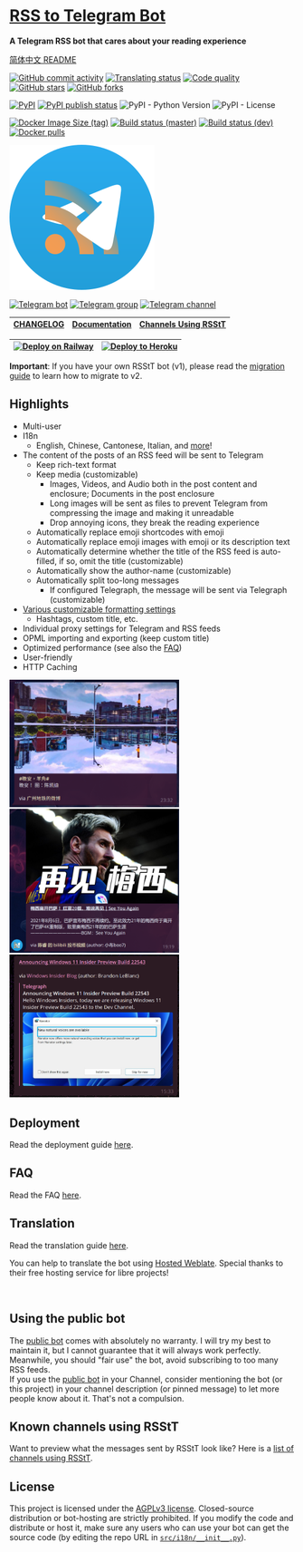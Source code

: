 # [RSS to Telegram Bot](https://t.me/RSStT_Bot)

**A Telegram RSS bot that cares about your reading experience**

[简体中文 README](README.zh.md)

[![GitHub commit activity](https://img.shields.io/github/commit-activity/m/Rongronggg9/RSS-to-Telegram-Bot?logo=git)](https://github.com/Rongronggg9/RSS-to-Telegram-Bot/commits)
[![Translating status](https://img.shields.io/weblate/progress/rss-to-telegram-bot?logo=weblate&color=informational)](https://hosted.weblate.org/engage/rss-to-telegram-bot/)
[![Code quality](https://img.shields.io/codefactor/grade/github/Rongronggg9/RSS-to-Telegram-Bot?logo=codefactor)](https://www.codefactor.io/repository/github/rongronggg9/rss-to-telegram-bot)
[![GitHub stars](https://img.shields.io/github/stars/Rongronggg9/Rss-to-Telegram-Bot?style=social)](https://github.com/Rongronggg9/RSS-to-Telegram-Bot/stargazers)
[![GitHub forks](https://img.shields.io/github/forks/Rongronggg9/RSS-to-Telegram-Bot?style=social)](https://github.com/Rongronggg9/RSS-to-Telegram-Bot/fork)

[![PyPI](https://img.shields.io/pypi/v/rsstt?logo=pypi)](https://pypi.org/project/rsstt/)
[![PyPI publish status](https://img.shields.io/github/workflow/status/Rongronggg9/RSS-to-Telegram-Bot/Publish%20to%20PyPI?label=publish&logo=pypi)](https://github.com/Rongronggg9/RSS-to-Telegram-Bot/actions/workflows/publish-to-pypi.yml)
![PyPI - Python Version](https://img.shields.io/pypi/pyversions/rsstt)
![PyPI - License](https://img.shields.io/pypi/l/rsstt?color=informational)

[![Docker Image Size (tag)](https://img.shields.io/docker/image-size/rongronggg9/rss-to-telegram/latest?logo=docker)](https://hub.docker.com/r/rongronggg9/rss-to-telegram)
[![Build status (master)](https://img.shields.io/github/workflow/status/Rongronggg9/RSS-to-Telegram-Bot/Publish%20Docker%20image/master?label=build&logo=docker)](https://github.com/Rongronggg9/RSS-to-Telegram-Bot/actions/workflows/publish-docker-image.yml?query=branch%3Amaster)
[![Build status (dev)](https://img.shields.io/github/workflow/status/Rongronggg9/RSS-to-Telegram-Bot/Publish%20Docker%20image/dev?label=build%20%28dev%29&logo=docker)](https://github.com/Rongronggg9/RSS-to-Telegram-Bot/actions/workflows/publish-docker-image.yml?query=branch%3Adev)
[![Docker pulls](https://img.shields.io/docker/pulls/rongronggg9/rss-to-telegram?label=pulls&logo=docker)](https://hub.docker.com/r/rongronggg9/rss-to-telegram)

<a href="https://t.me/RSStT_Bot"><img src="docs/resources/RSStT_icon.svg" width = "256" height = "256" alt="RSStT_icon"/><a/>

[![Telegram bot](https://img.shields.io/badge/bot-%40RSStT__Bot-229ed9?logo=telegram&style=for-the-badge)](https://t.me/RSStT_Bot)
[![Telegram group](https://img.shields.io/badge/chat-%40RSStT__Group-229ed9?logo=telegram&style=for-the-badge)](https://t.me/RSStT_Group)
[![Telegram channel](https://img.shields.io/badge/channel-%40RSStT__Channel-229ed9?logo=telegram&style=for-the-badge)](https://t.me/RSStT_Channel)

| [CHANGELOG] | [Documentation] | [Channels Using RSStT] |
|:-----------:|:---------------:|:----------------------:|

[CHANGELOG]: docs/CHANGELOG.md

[Documentation]: docs

[Channels Using RSStT]: docs/channels-using-rsstt.md

| [![Deploy on Railway][railway_button]][railway_guide] | [![Deploy to Heroku][heroku_button]][heroku_guide] |
|:-----------------------------------------------------:|:--------------------------------------------------:|

[railway_button]: https://railway.app/button.svg

[heroku_button]: https://www.herokucdn.com/deploy/button.svg

[railway_guide]: docs/deployment-guide.md#option-2-railwayapp

[heroku_guide]: docs/deployment-guide.md#option-3-heroku


**Important**: If you have your own RSStT bot (v1), please read the [migration guide](docs/migration-guide-v2.md) to learn how to migrate to v2.

## Highlights

- Multi-user
- I18n
    - English, Chinese, Cantonese, Italian, and [more](docs/translation-guide.md)!
- The content of the posts of an RSS feed will be sent to Telegram
    - Keep rich-text format
    - Keep media (customizable)
        - Images, Videos, and Audio both in the post content and enclosure; Documents in the post enclosure
        - Long images will be sent as files to prevent Telegram from compressing the image and making it unreadable
        - Drop annoying icons, they break the reading experience
    - Automatically replace emoji shortcodes with emoji
    - Automatically replace emoji images with emoji or its description text
    - Automatically determine whether the title of the RSS feed is auto-filled, if so, omit the title (customizable)
    - Automatically show the author-name (customizable)
    - Automatically split too-long messages
        - If configured Telegraph, the message will be sent via Telegraph (customizable)
- [Various customizable formatting settings](docs/formatting-settings.md)
    - Hashtags, custom title, etc.
- Individual proxy settings for Telegram and RSS feeds
- OPML importing and exporting (keep custom title)
- Optimized performance (see also the [FAQ](docs/FAQ.md#q-how-is-the-performance-of-the-bot-it-appears-to-have-a-slight-memory-leak-problem))
- User-friendly
- HTTP Caching

<img src="docs/resources/example1.png" width = "300" alt=""/><img src="docs/resources/example3.png" width = "300" alt=""/><img src="docs/resources/example4.png" width = "300" alt=""/>

## Deployment

Read the deployment guide [here](docs/deployment-guide.md).

## FAQ

Read the FAQ [here](docs/FAQ.md).

## Translation

Read the translation guide [here](docs/translation-guide.md).

You can help to translate the bot using [Hosted Weblate](https://hosted.weblate.org/projects/rss-to-telegram-bot/). Special thanks to their free hosting service for libre projects!

<a href="https://hosted.weblate.org/engage/rss-to-telegram-bot/"><img src="https://hosted.weblate.org/widgets/rss-to-telegram-bot/-/open-graph.png" width = "500" alt="" /></a>

## Using the public bot

The [public bot](https://t.me/RSStT_Bot) comes with absolutely no warranty. I will try my best to maintain it, but I cannot guarantee that it will always work perfectly. Meanwhile, you should "fair use" the bot, avoid subscribing to too many RSS feeds.  
If you use the [public bot](https://t.me/RSStT_Bot) in your Channel, consider mentioning the bot (or this project) in your channel description (or pinned message) to let more people know about it. That's not a compulsion.

## Known channels using RSStT

Want to preview what the messages sent by RSStT look like? Here is a [list of channels using RSStT](docs/channels-using-rsstt.md).

## License

This project is licensed under the [AGPLv3 license](LICENSE). Closed-source distribution or bot-hosting are strictly prohibited. If you modify the code and distribute or host it, make sure any users who can use your bot can get the source code (by editing the repo URL in [`src/i18n/__init__.py`](src/i18n/__init__.py)).
